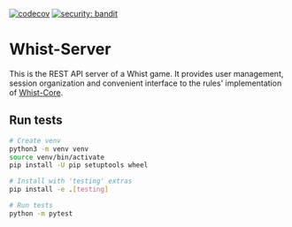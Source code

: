 [![codecov](https://codecov.io/gh/Whist-Team/Whist-Server/branch/main/graph/badge.svg)](https://codecov.io/gh/Whist-Team/Whist-Server) [![security: bandit](https://img.shields.io/badge/security-bandit-yellow.svg)](https://github.com/PyCQA/bandit)

# Whist-Server

This is the REST API server of a Whist game. It provides user management, session organization and
convenient interface to the rules' implementation of
[Whist-Core](https://github.com/Whist-Team/Whist-Core).

## Run tests

```bash
# Create venv
python3 -m venv venv
source venv/bin/activate
pip install -U pip setuptools wheel

# Install with 'testing' extras
pip install -e .[testing]

# Run tests
python -m pytest
```
